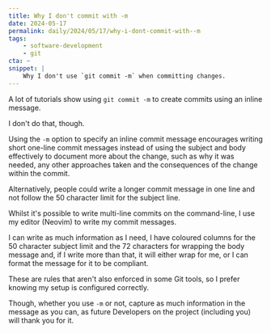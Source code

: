 ```yaml
---
title: Why I don't commit with -m
date: 2024-05-17
permalink: daily/2024/05/17/why-i-dont-commit-with--m
tags:
    - software-development
    - git
cta: ~
snippet: |
    Why I don't use `git commit -m` when committing changes.
---
```


A lot of tutorials show using `git commit -m` to create commits using an inline message.

I don't do that, though.

Using the `-m` option to specify an inline commit message encourages writing short one-line commit messages instead of using the subject and body effectively to document more about the change, such as why it was needed, any other approaches taken and the consequences of the change within the commit.

Alternatively, people could write a longer commit message in one line and not follow the 50 character limit for the subject line.

Whilst it's possible to write multi-line commits on the command-line, I use my editor (Neovim) to write my commit messages.

I can write as much information as I need, I have coloured columns for the 50 character subject limit and the 72 characters for wrapping the body message and, if I write more than that, it will either wrap for me, or I can format the message for it to be compliant.

These are rules that aren't also enforced in some Git tools, so I prefer knowing my setup is configured correctly.

Though, whether you use `-m` or not, capture as much information in the message as you can, as future Developers on the project (including you) will thank you for it.
